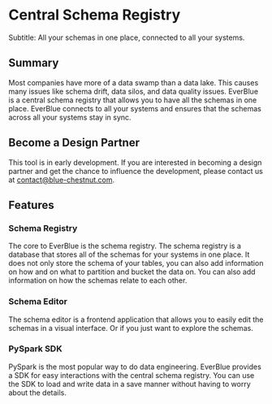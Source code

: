 # Central Schema Registry

Subtitle: All your schemas in one place, connected to all your systems.

## Summary

Most companies have more of a data swamp than a data lake. This causes many
issues like schema drift, data silos, and data quality issues. EverBlue is a
central schema registry that allows you to have all the schemas in one place.
EverBlue connects to all your systems and ensures that the schemas across all
your systems stay in sync.

## Become a Design Partner

This tool is in early development. If you are interested in becoming a design
partner and get the chance to influence the development, please contact us at
[contact@blue-chestnut.com](mailto:contact@blue-chestnut.com).

## Features

### Schema Registry

The core to EverBlue is the schema registry. The schema registry is a database
that stores all of the schemas for your systems in one place. It does not only
store the schema of your tables, you can also add information on how and on what
to partition and bucket the data on. You can also add information on how the
schemas relate to each other.

### Schema Editor

The schema editor is a frontend application that allows you to easily edit the
schemas in a visual interface. Or if you just want to explore the schemas.

### PySpark SDK

PySpark is the most popular way to do data engineering. EverBlue provides a SDK
for easy interactions with the central schema registry. You can use the SDK to
load and write data in a save manner without having to worry about the details.
